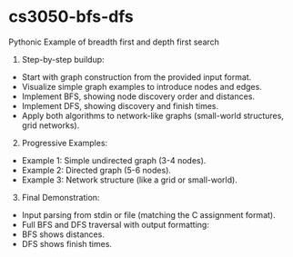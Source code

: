 # cs3050-bfs-dfs
Pythonic Example of breadth first and depth first search

1.	Step-by-step buildup:
 - Start with graph construction from the provided input format.
 - Visualize simple graph examples to introduce nodes and edges.
 - Implement BFS, showing node discovery order and distances.
 - Implement DFS, showing discovery and finish times.
 - Apply both algorithms to network-like graphs (small-world structures, grid networks).
2.	Progressive Examples:
 - Example 1: Simple undirected graph (3-4 nodes).
 - Example 2: Directed graph (5-6 nodes).
 - Example 3: Network structure (like a grid or small-world).
3.	Final Demonstration:
 - Input parsing from stdin or file (matching the C assignment format).
 - Full BFS and DFS traversal with output formatting:
 - BFS shows distances.
 - DFS shows finish times.
